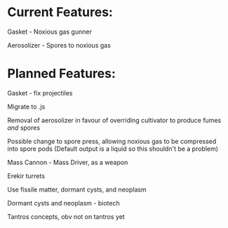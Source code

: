 # Current Features:
  Gasket - Noxious gas gunner
  
  Aerosolizer - Spores to noxious gas
# Planned Features:
Gasket - fix projectiles

Migrate to .js

Removal of aerosolizer in favour of overriding cultivator to produce fumes _and_ spores

Possible change to spore press, allowing noxious gas to be compressed into spore pods
  (Default output is a liquid so this shouldn't be a problem)

Mass Cannon - Mass Driver, as a weapon

Erekir turrets

Use fissile matter, dormant cysts, and neoplasm

Dormant cysts and neoplasm - biotech

Tantros concepts, obv not on tantros yet
